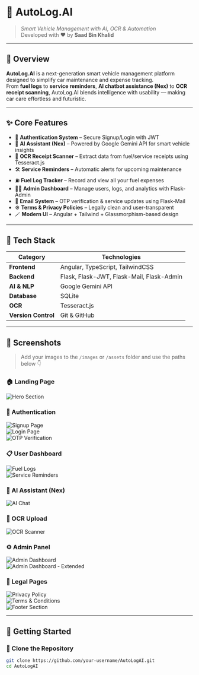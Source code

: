  
# 🚗 AutoLog.AI  

> *Smart Vehicle Management with AI, OCR & Automation*  
> Developed with ❤️ by **Saad Bin Khalid**

---

## 🧠 Overview  
**AutoLog.AI** is a next-generation smart vehicle management platform designed to simplify car maintenance and expense tracking.  
From **fuel logs** to **service reminders**, **AI chatbot assistance (Nex)** to **OCR receipt scanning**, AutoLog.AI blends intelligence with usability — making car care effortless and futuristic.  

---

## ✨ Core Features  
- 🔐 **Authentication System** – Secure Signup/Login with JWT  
- 💬 **AI Assistant (Nex)** – Powered by Google Gemini API for smart vehicle insights  
- 🧾 **OCR Receipt Scanner** – Extract data from fuel/service receipts using Tesseract.js  
- 🛠️ **Service Reminders** – Automatic alerts for upcoming maintenance  
- ⛽ **Fuel Log Tracker** – Record and view all your fuel expenses  
- 🧑‍💻 **Admin Dashboard** – Manage users, logs, and analytics with Flask-Admin  
- 📧 **Email System** – OTP verification & service updates using Flask-Mail  
- ⚙️ **Terms & Privacy Policies** – Legally clean and user-transparent  
- 🪄 **Modern UI** – Angular + Tailwind + Glassmorphism-based design  

---

## 🧩 Tech Stack  

| Category | Technologies |
|-----------|---------------|
| **Frontend** | Angular, TypeScript, TailwindCSS |
| **Backend** | Flask, Flask-JWT, Flask-Mail, Flask-Admin |
| **AI & NLP** | Google Gemini API |
| **Database** | SQLite |
| **OCR** | Tesseract.js |
| **Version Control** | Git & GitHub |

---

## 📸 Screenshots  

> Add your images to the `/images` or `/assets` folder and use the paths below 👇  

### 🏠 Landing Page  
![Hero Section](./images/hero.png)

### 🔐 Authentication  
![Signup Page](./images/signup.png)  
![Login Page](./images/login.png)  
![OTP Verification](./images/otp.png)

### 📋 User Dashboard  
![Fuel Logs](./images/fuellogs.png)  
![Service Reminders](./images/reminder.png)

### 🤖 AI Assistant (Nex)  
![AI Chat](./images/ai.png)

### 🧾 OCR Upload  
![OCR Scanner](./images/ocr.png)

### ⚙️ Admin Panel  
![Admin Dashboard](./images/admin.png)  
![Admin Dashboard - Extended](./images/admin2.png)

### 📜 Legal Pages  
![Privacy Policy](./images/policy.png)  
![Terms & Conditions](./images/terms.png)  
![Footer Section](./images/footer.png)

---

## 🚀 Getting Started  

### 🧭 Clone the Repository  
```bash
git clone https://github.com/your-username/AutoLogAI.git
cd AutoLogAI
